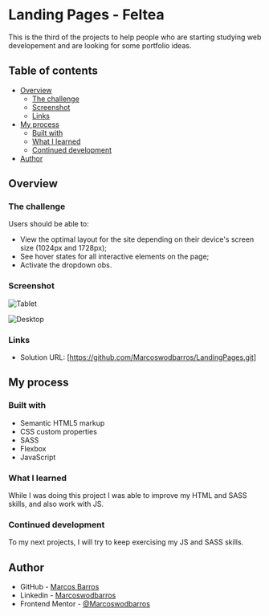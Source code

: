 # Landing Pages - Feltea

This is the third of the projects to help people who are starting studying web developement and are looking for some portfolio ideas.

## Table of contents

- [Overview](#overview)
  - [The challenge](#the-challenge)
  - [Screenshot](#screenshot)
  - [Links](#links)
- [My process](#my-process)
  - [Built with](#built-with)
  - [What I learned](#what-i-learned)
  - [Continued development](#continued-development)
- [Author](#author)


## Overview

### The challenge

Users should be able to:

- View the optimal layout for the site depending on their device's screen size (1024px and 1728px);
- See hover states for all interactive elements on the page;
- Activate the dropdown obs.

### Screenshot

![Tablet](https://user-images.githubusercontent.com/108278189/212553785-6487be14-e769-46a7-86cc-6f02b99089c5.png)

![Desktop](https://user-images.githubusercontent.com/108278189/212553787-590a9d59-47a7-4c54-94c4-a1d83eb12c1b.png)

### Links

- Solution URL: [https://github.com/Marcoswodbarros/LandingPages.git]


## My process

### Built with

- Semantic HTML5 markup
- CSS custom properties
- SASS
- Flexbox
- JavaScript

### What I learned

While I was doing this project I was able to improve my HTML and SASS skills, and also work with JS.

### Continued development

To my next projects, I will try to keep exercising my JS and SASS skills.


## Author

- GitHub - [Marcos Barros](https://github.com/Marcoswodbarros)
- Linkedin - [Marcoswodbarros](www.linkedin.com/in/marcoswodbarros)
- Frontend Mentor - [@Marcoswodbarros](https://www.frontendmentor.io/profile/Marcoswodbarros)
